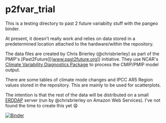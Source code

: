 # p2fvar_trial
This is a testing directory to past 2 future variabilty stuff with the pangeo binder. 

At present, it doesn't really work and relies on data stored in a predetermined location attached to the hardware/within the repository. 

The data files are created by Chris Brierley (@chrisbrierley) as part of the PMIP's [Past2Future][(www.past2future.org]) initiative. They use NCAR's [Climate Variability Diagnostics Package](http://www.cesm.ucar.edu/working_groups/CVC/cvdp) to process the CMIP/PMIP model output.

There are some tables of climate mode changes and IPCC AR5 Region values stored in the repository. This are mainly to be used for scatterplots.

The intention is that the rest of the data will be distributed on a small [ERDDAP](https://coastwatch.pfeg.noaa.gov/erddap/download/setup.html) server (run by @chrisbrierley on Amazon Web Services). I've not found the time to create this yet :weary:

[![Binder](https://binder.pangeo.io/badge_logo.svg)](https://binder.pangeo.io/v2/gh/chrisbrierley/p2fvar_trial/master)
